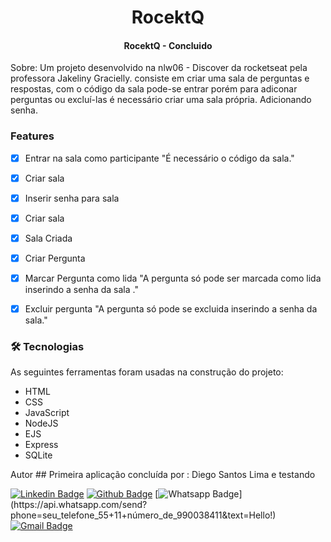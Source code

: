 <h1 align="center"> 
 RocektQ 
</h1>

<h4 align="center"> 
 RocektQ -  Concluido
</h4>

Sobre: Um projeto desenvolvido na nlw06 - Discover da rocketseat pela professora Jakeliny Gracielly.
consiste em criar uma sala de perguntas e respostas, com o código da sala pode-se entrar porém para adiconar perguntas ou excluí-las é necessário criar uma sala própria.
Adicionando senha.



### Features
- [x] Entrar na sala como participante "É necessário o código da sala."
- [x] Criar sala
- [x] Inserir senha para sala
- [x] Criar sala
- [x] Sala Criada
- [x] Criar Pergunta
- [x] Marcar Pergunta como lida "A pergunta só pode ser marcada como lida inserindo a senha da sala ."
- [x] Excluir pergunta "A pergunta só pode se excluida inserindo a senha da sala."




### 🛠 Tecnologias

As seguintes ferramentas foram usadas na construção do projeto:

- HTML
- CSS
- JavaScript
- NodeJS
- EJS
- Express
- SQLite


Autor ##
Primeira aplicação concluída por : Diego Santos Lima e testando


[![Linkedin Badge](https://img.shields.io/badge/-LinkedIn-blue?style=flat-square&logo=Linkedin&logoColor=white&link=link_do_seu_perfil_no_linkedin)](https://www.linkedin.com/in/diego-santos-lima-a2380899/)
[![Github Badge](https://img.shields.io/badge/-Github-000?style=flat-square&logo=Github&logoColor=white&link=link_do_seu_perfil_no_github)](https://github.com/Dihsl1986)
[![Whatsapp Badge](https://img.shields.io/badge/-Whatsapp-4CA143?style=flat-square&labelColor=4CA143&logo=whatsapp&logoColor=white&link=https://api.whatsapp.com/send?phone=seu_telefone_55+DDD+número_de_telefone&text=Hello!)](https://api.whatsapp.com/send?phone=seu_telefone_55+11+número_de_990038411&text=Hello!)
[![Gmail Badge](https://img.shields.io/badge/-Gmail-c14438?style=flat-square&logo=Gmail&logoColor=white&link=mailto:dihsl1986@gmail.com)](mailto:dihsl1986@gmail.com)
